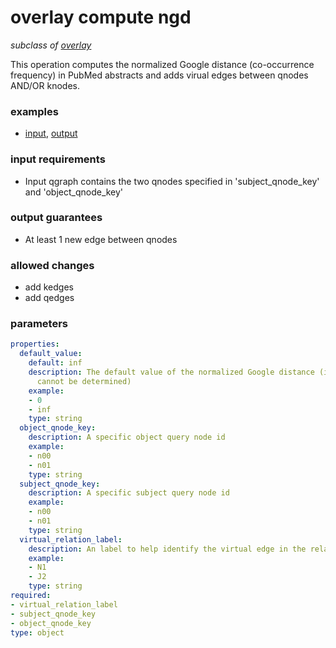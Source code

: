 # overlay compute ngd

_subclass of [overlay](./overlay.md)_

This operation computes the normalized Google distance (co-occurrence frequency) in PubMed abstracts and adds virual edges between qnodes AND/OR knodes.

### examples

- [input](../examples/overlay/messages/07_input_ngd.json), [output](../examples/overlay/messages/08_output_ngd.json)

### input requirements

- Input qgraph contains the two qnodes specified in 'subject_qnode_key' and 'object_qnode_key'

### output guarantees

- At least 1 new edge between qnodes

### allowed changes

- add kedges
- add qedges

### parameters

```yaml
properties:
  default_value:
    default: inf
    description: The default value of the normalized Google distance (if its value
      cannot be determined)
    example:
    - 0
    - inf
    type: string
  object_qnode_key:
    description: A specific object query node id
    example:
    - n00
    - n01
    type: string
  subject_qnode_key:
    description: A specific subject query node id
    example:
    - n00
    - n01
    type: string
  virtual_relation_label:
    description: An label to help identify the virtual edge in the relation field
    example:
    - N1
    - J2
    type: string
required:
- virtual_relation_label
- subject_qnode_key
- object_qnode_key
type: object
```
